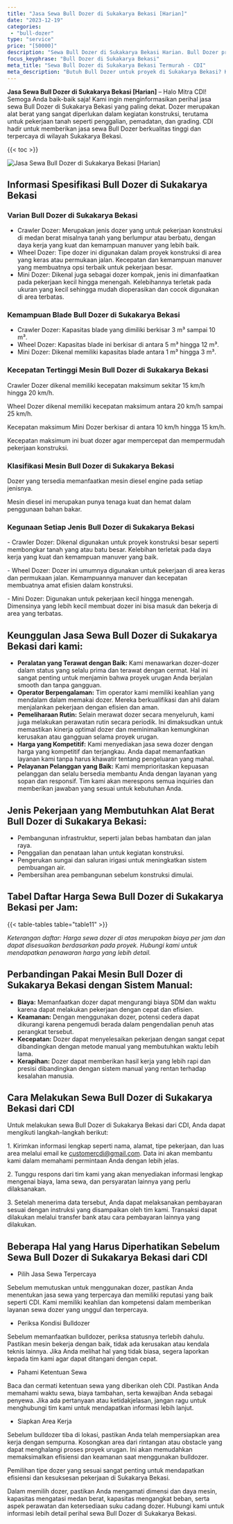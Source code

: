 ```yaml
---
title: "Jasa Sewa Bull Dozer di Sukakarya Bekasi [Harian]"
date: "2023-12-19"
categories:
 - "bull-dozer"
type: "service"
price: "[50000]"
description: "Sewa Bull Dozer di Sukakarya Bekasi Harian. Bull Dozer profesional untuk kebutuhan proyek konstruksi dengan performa superior. Dapatkan informasi lengkap dengan menghubungi kami."
focus_keyphrase: "Bull Dozer di Sukakarya Bekasi"
meta_title: "Sewa Bull Dozer di Sukakarya Bekasi Termurah - CDI"
meta_description: "Butuh Bull Dozer untuk proyek di Sukakarya Bekasi? Kami adalah solusi tepat dengan solusi optimal. Dapatkan penawaran sekarang."
---
```


**Jasa Sewa Bull Dozer di Sukakarya Bekasi [Harian]** – Halo Mitra CDI! Semoga Anda baik-baik saja! Kami ingin menginformasikan perihal jasa sewa Bull Dozer di Sukakarya Bekasi yang paling dekat. Dozer merupakan alat berat yang sangat diperlukan dalam kegiatan konstruksi, terutama untuk pekerjaan tanah seperti penggalian, pemadatan, dan grading. CDI hadir untuk memberikan jasa sewa Bull Dozer berkualitas tinggi dan terpercaya di wilayah Sukakarya Bekasi.

{{< toc >}}

![Jasa Sewa Bull Dozer di Sukakarya Bekasi [Harian]](/images/bull-dozer/bull-dozer-21.jpg)

## Informasi Spesifikasi Bull Dozer di Sukakarya Bekasi

### Varian Bull Dozer di Sukakarya Bekasi

*   Crawler Dozer: Merupakan jenis dozer yang untuk pekerjaan konstruksi di medan berat misalnya tanah yang berlumpur atau berbatu, dengan daya kerja yang kuat dan kemampuan manuver yang lebih baik.
*   Wheel Dozer: Tipe dozer ini digunakan dalam proyek konstruksi di area yang keras atau permukaan jalan. Kecepatan dan kemampuan manuver yang membuatnya opsi terbaik untuk pekerjaan besar.
*   Mini Dozer: Dikenal juga sebagai dozer kompak, jenis ini dimanfaatkan pada pekerjaan kecil hingga menengah. Kelebihannya terletak pada ukuran yang kecil sehingga mudah dioperasikan dan cocok digunakan di area terbatas.

### Kemampuan Blade Bull Dozer di Sukakarya Bekasi

*   Crawler Dozer: Kapasitas blade yang dimiliki berkisar 3 m³ sampai 10 m³.
*   Wheel Dozer: Kapasitas blade ini berkisar di antara 5 m³ hingga 12 m³.
*   Mini Dozer: Dikenal memiliki kapasitas blade antara 1 m³ hingga 3 m³.

### Kecepatan Tertinggi Mesin Bull Dozer di Sukakarya Bekasi

Crawler Dozer dikenal memiliki kecepatan maksimum sekitar 15 km/h hingga 20 km/h.

Wheel Dozer dikenal memiliki kecepatan maksimum antara 20 km/h sampai 25 km/h.

Kecepatan maksimum Mini Dozer berkisar di antara 10 km/h hingga 15 km/h.

Kecepatan maksimum ini buat dozer agar mempercepat dan mempermudah pekerjaan konstruksi.

### Klasifikasi Mesin Bull Dozer di Sukakarya Bekasi

Dozer yang tersedia memanfaatkan mesin diesel engine pada setiap jenisnya.

Mesin diesel ini merupakan punya tenaga kuat dan hemat dalam penggunaan bahan bakar.

### Kegunaan Setiap Jenis Bull Dozer di Sukakarya Bekasi

\- Crawler Dozer: Dikenal digunakan untuk proyek konstruksi besar seperti membongkar tanah yang atau batu besar. Kelebihan terletak pada daya kerja yang kuat dan kemampuan manuver yang baik.

\- Wheel Dozer: Dozer ini umumnya digunakan untuk pekerjaan di area keras dan permukaan jalan. Kemampuannya manuver dan kecepatan membuatnya amat efisien dalam konstruksi.

\- Mini Dozer: Digunakan untuk pekerjaan kecil hingga menengah. Dimensinya yang lebih kecil membuat dozer ini bisa masuk dan bekerja di area yang terbatas.

## Keunggulan Jasa Sewa Bull Dozer di Sukakarya Bekasi dari kami:

*   **Peralatan yang Terawat dengan Baik:** Kami menawarkan dozer-dozer dalam status yang selalu prima dan terawat dengan cermat. Hal ini sangat penting untuk menjamin bahwa proyek urugan Anda berjalan smooth dan tanpa gangguan.
*   **Operator Berpengalaman:** Tim operator kami memiliki keahlian yang mendalam dalam memakai dozer. Mereka berkualifikasi dan ahli dalam menjalankan pekerjaan dengan efisien dan aman.
*   **Pemeliharaan Rutin:** Selain merawat dozer secara menyeluruh, kami juga melakukan perawatan rutin secara periodik. Ini dimaksudkan untuk memastikan kinerja optimal dozer dan meminimalkan kemungkinan kerusakan atau gangguan selama proyek urugan.
*   **Harga yang Kompetitif:** Kami menyediakan jasa sewa dozer dengan harga yang kompetitif dan terjangkau. Anda dapat memanfaatkan layanan kami tanpa harus khawatir tentang pengeluaran yang mahal.
*   **Pelayanan Pelanggan yang Baik:** Kami memprioritaskan kepuasan pelanggan dan selalu bersedia membantu Anda dengan layanan yang sopan dan responsif. Tim kami akan merespons semua inquiries dan memberikan jawaban yang sesuai untuk kebutuhan Anda.

## Jenis Pekerjaan yang Membutuhkan Alat Berat Bull Dozer di Sukakarya Bekasi:

*   Pembangunan infrastruktur, seperti jalan bebas hambatan dan jalan raya.
*   Penggalian dan penataan lahan untuk kegiatan konstruksi.
*   Pengerukan sungai dan saluran irigasi untuk meningkatkan sistem pembuangan air.
*   Pembersihan area pembangunan sebelum konstruksi dimulai.

## Tabel Daftar Harga Sewa Bull Dozer di Sukakarya Bekasi per Jam:

{{< table-tables table="table11" >}}

_Keterangan daftar: Harga sewa dozer di atas merupakan biaya per jam dan dapat disesuaikan berdasarkan pada proyek. Hubungi kami untuk mendapatkan penawaran harga yang lebih detail._

## Perbandingan Pakai Mesin Bull Dozer di Sukakarya Bekasi dengan Sistem Manual:

*   **Biaya:** Memanfaatkan dozer dapat mengurangi biaya SDM dan waktu karena dapat melakukan pekerjaan dengan cepat dan efisien.
*   **Keamanan:** Dengan menggunakan dozer, potensi cedera dapat dikurangi karena pengemudi berada dalam pengendalian penuh atas perangkat tersebut.
*   **Kecepatan:** Dozer dapat menyelesaikan pekerjaan dengan sangat cepat dibandingkan dengan metode manual yang membutuhkan waktu lebih lama.
*   **Kerapihan:** Dozer dapat memberikan hasil kerja yang lebih rapi dan presisi dibandingkan dengan sistem manual yang rentan terhadap kesalahan manusia.

## Cara Melakukan Sewa Bull Dozer di Sukakarya Bekasi dari CDI

Untuk melakukan sewa Bull Dozer di Sukakarya Bekasi dari CDI, Anda dapat mengikuti langkah-langkah berikut:

1\.  Kirimkan informasi lengkap seperti nama, alamat, tipe pekerjaan, dan luas area melalui email ke customercdi@gmail.com. Data ini akan membantu kami dalam memahami permintaan Anda dengan lebih jelas.

2\.  Tunggu respons dari tim kami yang akan menyediakan informasi lengkap mengenai biaya, lama sewa, dan persyaratan lainnya yang perlu dilaksanakan.

3\.  Setelah menerima data tersebut, Anda dapat melaksanakan pembayaran sesuai dengan instruksi yang disampaikan oleh tim kami. Transaksi dapat dilakukan melalui transfer bank atau cara pembayaran lainnya yang dilakukan.

## Beberapa Hal yang Harus Diperhatikan Sebelum Sewa Bull Dozer di Sukakarya Bekasi dari CDI

*   Pilih Jasa Sewa Terpercaya

Sebelum memutuskan untuk menggunakan dozer, pastikan Anda menentukan jasa sewa yang terpercaya dan memiliki reputasi yang baik seperti CDI. Kami memiliki keahlian dan kompetensi dalam memberikan layanan sewa dozer yang unggul dan terpercaya.
*   Periksa Kondisi Bulldozer

Sebelum memanfaatkan bulldozer, periksa statusnya terlebih dahulu. Pastikan mesin bekerja dengan baik, tidak ada kerusakan atau kendala teknis lainnya. Jika Anda melihat hal yang tidak biasa, segera laporkan kepada tim kami agar dapat ditangani dengan cepat.
*   Pahami Ketentuan Sewa

Baca dan cermati ketentuan sewa yang diberikan oleh CDI. Pastikan Anda memahami waktu sewa, biaya tambahan, serta kewajiban Anda sebagai penyewa. Jika ada pertanyaan atau ketidakjelasan, jangan ragu untuk menghubungi tim kami untuk mendapatkan informasi lebih lanjut.
*   Siapkan Area Kerja

Sebelum bulldozer tiba di lokasi, pastikan Anda telah mempersiapkan area kerja dengan sempurna. Kosongkan area dari rintangan atau obstacle yang dapat menghalangi proses proyek urugan. Ini akan memudahkan memaksimalkan efisiensi dan keamanan saat menggunakan bulldozer.

Pemilihan tipe dozer yang sesuai sangat penting untuk mendapatkan efisiensi dan kesuksesan pekerjaan di Sukakarya Bekasi.

Dalam memilih dozer, pastikan Anda mengamati dimensi dan daya mesin, kapasitas mengatasi medan berat, kapasitas mengangkat beban, serta aspek perawatan dan ketersediaan suku cadang dozer. Hubungi kami untuk informasi lebih detail perihal sewa Bull Dozer di Sukakarya Bekasi.